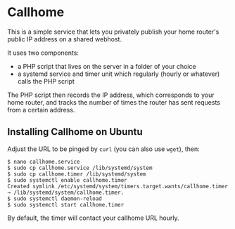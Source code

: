 # Callhome

This is a simple service that lets you privately publish your home
router's public IP address on a shared webhost.

It uses two components:

- a PHP script that lives on the server in a folder of your choice
- a systemd service and timer unit which regularly (hourly or whatever)
  calls the PHP script

The PHP script then records the IP address, which corresponds to
your home router, and tracks the number of times the router has sent
requests from a certain address.

## Installing Callhome on Ubuntu

Adjust the URL to be pinged by `curl` (you can also use `wget`),
then:

```
$ nano callhome.service
$ sudo cp callhome.service /lib/systemd/system
$ sudo cp callhome.timer /lib/systemd/system
$ sudo systemctl enable callhome.timer
Created symlink /etc/systemd/system/timers.target.wants/callhome.timer → /lib/systemd/system/callhome.timer.
$ sudo systemctl daemon-reload
$ sudo systemctl start callhome.timer
```

By default, the timer will contact your callhome URL hourly.
